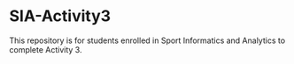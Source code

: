 # SIA-Activity3
This repository is for students enrolled in Sport Informatics and Analytics to complete Activity 3. 

